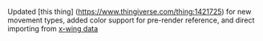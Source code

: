 Updated [this thing] (https://www.thingiverse.com/thing:1421725) for new movement types, added color support for pre-render reference, and direct
importing from [x-wing data](https://github.com/xwingtmg/xwing-data2)